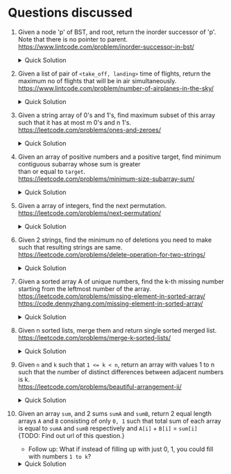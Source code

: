 # Questions discussed

1. Given a node 'p' of BST, and root, return the inorder successor of 'p'. Note that there is no pointer to parent.  
https://www.lintcode.com/problem/inorder-successor-in-bst/     
    <details>
        <summary>Quick Solution</summary>

    - If given node has right child, return the left most child of right child of 'p'.
    - Otherwise, starting from root, push all the parents till 'p' in stack and pop till immediate 
      parent is successor (`p.val < parent.val`)

    </details>

2. Given a list of pair of `<take_off, landing>` time of flights, return the maximum no of flights that will be in air simultaneously.  
https://www.lintcode.com/problem/number-of-airplanes-in-the-sky/
    <details>
        <summary>Quick Solution</summary>
    
    - Sort on `take_off` time
    - Push one by one in min_heap. min heap is constructed on landing time. 
    - If start time of incoming flight is greater than landing time of top of heap, pop heap until 
      start time of incoming flight is less that landing time of top of heap (or heap is empty).  
      Idea is to find overlapping flights.
    - Keep track of heap size after every insertion. Max of this would be the answer.

    </details>

3. Given a string array of 0's and 1's, find maximum subset of this array such that it has at most m 0's and n 1's.  
https://leetcode.com/problems/ones-and-zeroes/
    <details>
        <summary>Quick Solution</summary>
    
    - DP problem (0-1 knapsack variant).
    - For each element of array, try to follow two paths. Either take this and see if at most 
      conditions are met or ignore current element and try to fulfill conditions from other elements.

    </details>
    
4. Given an array of positive numbers and a positive target, find minimum contiguous subarray whose sum is greater  
   than or equal to `target`.  
https://leetcode.com/problems/minimum-size-subarray-sum/
    <details>
        <summary>Quick Solution</summary>
    
    - 2 pointer problem/sliding window problem.
    - Keep 2 pointers. The idea is that subarray defined by these 2 pointers would be the subarray which satisfies the
      given conditions.
    - Traverse each value from one end to another. Increase your ending pointer if the sum is still less than `target`.
    - If by adding the next element, the sum is greater than target, increase the starting pointer which denotes you are
      shrinking the array from beginning.
    - At each point in time, keep track what is the largest subarray size you saw.
    
    </details>

5. Given a array of integers, find the next permutation.  
https://leetcode.com/problems/next-permutation/
    <details>
        <summary>Quick Solution</summary>
    
    - Starting from last to first, find first entry which is non-increasing.
    - Find smallest greater element than the value found in step `1`. Again do this from the end.
    - Swap elements from step `1` and step `2`.
    - Reverse the subarray after index from step `1`.

    </details>
    
6. Given 2 strings, find the minimum no of deletions you need to make such that resulting strings are same.  
https://leetcode.com/problems/delete-operation-for-two-strings/

    <details>
        <summary>Quick Solution</summary>
    
    - Modified LCS.
    - Find the longest common subsequence in 2 strings using DP.
    - return `size1 + size2 - 2*(lcs)`
    
    </details>
    
7. Given a sorted array A of unique numbers, find the k-th missing number starting from the leftmost number of the array.  
https://leetcode.com/problems/missing-element-in-sorted-array/
https://code.dennyzhang.com/missing-element-in-sorted-array/
    <details>
        <summary>Quick Solution</summary>
        
    - Binary search
    - If the missing no falls in left half, search the missing no in left half. If it falls in right half,
      change the no of missing no to-be-searched by how many missing nos are gone in left half.
    - At any point of time, missing_nos_in_range = highest_value - lowest_value + 1 - range_size;

    </details>
    
8. Given n sorted lists, merge them and return single sorted merged list.  
https://leetcode.com/problems/merge-k-sorted-lists/
    <details>
        <summary>Quick Solution</summary>
        
    - One solution is to use min heap to keep track of minimum out of each head of list.
    - Keep incrementing head of lists which is added to final result list.
    - Second solution is to build on mergeSort which works on 2 lists.
    - If there are more than 2 lists, divide the no of lists in half and apply mergeSort. Do this step recursively.
    
    </details>
    
9. Given `n` and `k` such that `1 <= k < n`, return an array with values 1 to n such that the number of distinct
   differences between adjacent numbers is k.  
https://leetcode.com/problems/beautiful-arrangement-ii/
    <details>
        <summary>Quick Solution</summary>
    
    - If k = 1, return numbers in increasing order from 1 to n.
    - Keep 2 variables pointing to 1 and n, lets say i = 1, j = n.
    - while k != 1, alternatively push i/j to result array. Increment i if i is pushed/ decrement j if j is pushed.
      Reduce k.
    - Do step 1 when k reaches 1.

    </details>

10. Given an array `sum`, and 2 sums `sumA` and `sumB`, return 2 equal length arrays `A` and `B` consisting of only
    `0, 1` such that total sum of each array is equal to `sumA` and `sumB` respectively and `A[i]` + `B[i]` = `sum[i]`  
{TODO: Find out url of this question.}
    - Follow up: What if instead of filling up with just 0, 1, you could fill with numbers `1 to k`?

    <details>
        <summary>Quick Solution</summary>
        
    - At each index `i`, if `sum[i] == 2`, fill up `1` in both arrays `A` and `B`, and reduce `sumA` and `sumB` by 1.
    - If `sum[i] == 0`, fill up `0` in both arrays `A` and `B`.
    - if `sum[i] == 1`, fill up `1` in the array which has higher remaining sum.

    - TODO: Work out follow up question solution.
    
    </summary>
